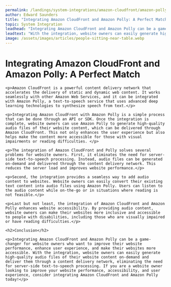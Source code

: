 ```yaml
---
permalink: /landings/system-integrations/amazon-cloudfront/amazon-polly
author: Edward Saunders
title: "Integrating Amazon CloudFront and Amazon Polly: A Perfect Match"
topic: System Integration
leadhead: "Integrating Amazon CloudFront and Amazon Polly can be a game-changer for website owners who want to improve their website performance, enhance user experience, and make their websites more accessible"
leadtext: "With the integration, website owners can easily generate high-quality audio files of their website content on-demand and deliver them through a content delivery network, eliminating the need for server-side text-to-speech processing. If you are a website owner looking to improve your website performance, accessibility, and user experience, consider integrating Amazon CloudFront and Amazon Polly today!"
image: /assets/images/articles/people-sitting-near-table.webp
---
```

<div class="arttext">	<h1>Integrating Amazon CloudFront and Amazon Polly: A Perfect Match</h1>
	
	<p>Amazon CloudFront is a powerful content delivery network that accelerates the delivery of static and dynamic web content. It works seamlessly with other Amazon Web Services, and it can be integrated with Amazon Polly, a text-to-speech service that uses advanced deep learning technologies to synthesize speech from text.</p>

	<p>Integrating Amazon CloudFront with Amazon Polly is a simple process that can be done through an API or SDK. Once the integration is complete, website owners can use Amazon Polly to generate high-quality audio files of their website content, which can be delivered through Amazon CloudFront. This not only enhances the user experience but also helps make the content more accessible for those with visual impairments or reading difficulties. </p>

	<p>The integration of Amazon CloudFront and Polly solves several problems for website owners. First, it eliminates the need for server-side text-to-speech processing. Instead, audio files can be generated on-demand and delivered through the content delivery network. This reduces the server load and improves website performance.</p>

	<p>Second, the integration provides a seamless way to add audio content to websites. Website owners can easily convert their existing text content into audio files using Amazon Polly. Users can listen to the audio content while on-the-go or in situations where reading is not feasible.</p>

	<p>Last but not least, the integration of Amazon CloudFront and Amazon Polly enhances website accessibility. By providing audio content, website owners can make their websites more inclusive and accessible to people with disabilities, including those who are visually impaired or have reading difficulties.</p>

	<h2>Conclusion</h2>

	<p>Integrating Amazon CloudFront and Amazon Polly can be a game-changer for website owners who want to improve their website performance, enhance user experience, and make their websites more accessible. With the integration, website owners can easily generate high-quality audio files of their website content on-demand and deliver them through a content delivery network, eliminating the need for server-side text-to-speech processing. If you are a website owner looking to improve your website performance, accessibility, and user experience, consider integrating Amazon CloudFront and Amazon Polly today!</p>
</div>